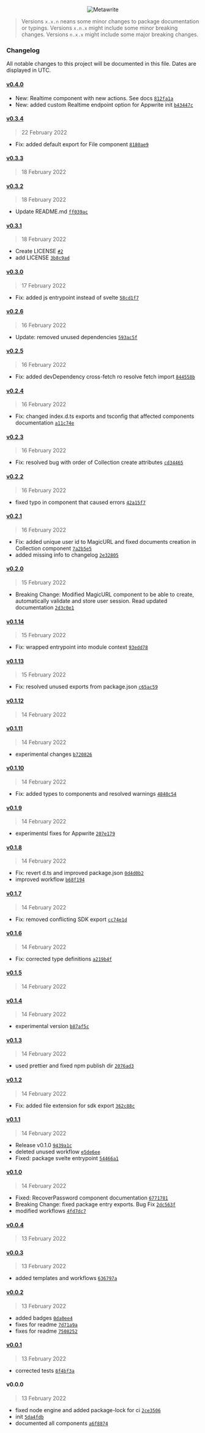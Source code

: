 <p align="center">
<img alt="Metawrite" src="static/logo.svg" />
</p>

> Versions `x.x.n` neans some minor changes to package documentation or typings.
> Versions `x.n.x` might include some minor breaking changes.
> Versions `n.x.x` might include some major breaking changes.

### Changelog

All notable changes to this project will be documented in this file. Dates are displayed in UTC.

#### [v0.4.0](https://github.com/koodeau/metawrite/compare/v0.3.4...v0.4.0)

- New: Realtime component with new actions. See docs [`812fa1a`](https://github.com/koodeau/metawrite/commit/812fa1aab7e06919333e07b30a2ede9e2d60662c)
- New: added custom Realtime endpoint option for Appwrite init [`b43447c`](https://github.com/koodeau/metawrite/commit/b43447c46b2450e4bfc311aad99957d5c565dfe7)

#### [v0.3.4](https://github.com/koodeau/metawrite/compare/v0.3.3...v0.3.4)

> 22 February 2022

- Fix: added default export for File component [`8180ae9`](https://github.com/koodeau/metawrite/commit/8180ae94684ac7a7d395659529a075dc6172d05c)

#### [v0.3.3](https://github.com/koodeau/metawrite/compare/v0.3.2...v0.3.3)

> 18 February 2022

#### [v0.3.2](https://github.com/koodeau/metawrite/compare/v0.3.1...v0.3.2)

> 18 February 2022

- Update README.md [`ff039ac`](https://github.com/koodeau/metawrite/commit/ff039acc860fe12f428df19b88caf7309737806b)

#### [v0.3.1](https://github.com/koodeau/metawrite/compare/v0.3.0...v0.3.1)

> 18 February 2022

- Create LICENSE [`#2`](https://github.com/koodeau/metawrite/pull/2)
- add LICENSE [`3b8c9ad`](https://github.com/koodeau/metawrite/commit/3b8c9adba525333115dd7127036ae98317ab4a3e)

#### [v0.3.0](https://github.com/koodeau/metawrite/compare/v0.2.6...v0.3.0)

> 17 February 2022

- Fix: added js entrypoint instead of svelte [`58cd1f7`](https://github.com/koodeau/metawrite/commit/58cd1f70f9f1ca40e0d90b8e115adf88523a83d4)

#### [v0.2.6](https://github.com/koodeau/metawrite/compare/v0.2.5...v0.2.6)

> 16 February 2022

- Update: removed unused dependencies [`593ac5f`](https://github.com/koodeau/metawrite/commit/593ac5f3f9571fdb83ee0cf73ea687c438c13539)

#### [v0.2.5](https://github.com/koodeau/metawrite/compare/v0.2.4...v0.2.5)

> 16 February 2022

- Fix: added devDependency cross-fetch ro resolve fetch import [`844558b`](https://github.com/koodeau/metawrite/commit/844558b80f7e7f8b9c8e05a9d34861a5b6da23b9)

#### [v0.2.4](https://github.com/koodeau/metawrite/compare/v0.2.3...v0.2.4)

> 16 February 2022

- Fix: changed index.d.ts exports and tsconfig that affected components documentation [`a11c74e`](https://github.com/koodeau/metawrite/commit/a11c74e4cfa9c1dfbf83b8dae83004f4d35a8714)

#### [v0.2.3](https://github.com/koodeau/metawrite/compare/v0.2.2...v0.2.3)

> 16 February 2022

- Fix: resolved bug with order of Collection create attributes [`cd34465`](https://github.com/koodeau/metawrite/commit/cd3446572cd994933b11c5df016d9d1c954d5a3b)

#### [v0.2.2](https://github.com/koodeau/metawrite/compare/v0.2.1...v0.2.2)

> 16 February 2022

- fixed typo in component that caused errors [`42a15f7`](https://github.com/koodeau/metawrite/commit/42a15f7907bc130e32df610d30d0f6ae4ae67ca5)

#### [v0.2.1](https://github.com/koodeau/metawrite/compare/v0.2.0...v0.2.1)

> 16 February 2022

- Fix: added unique user id to MagicURL and fixed documents creation in Collection component [`7a2b5e5`](https://github.com/koodeau/metawrite/commit/7a2b5e543dc59da121ff654f370fdad87442ae00)
- added missing info to changelog [`2e32805`](https://github.com/koodeau/metawrite/commit/2e3280568b8fae0a499d648e1e6901b9b07f3aaa)

#### [v0.2.0](https://github.com/koodeau/metawrite/compare/v0.1.14...v0.2.0)

> 15 February 2022

- Breaking Change: Modified MagicURL component to be able to create, automatically validate and store user session. Read updated documentation [`2d3c0e1`](https://github.com/koodeau/metawrite/commit/2d3c0e1da732ce3bc2b682620bc89ab4c00655e9)

#### [v0.1.14](https://github.com/koodeau/metawrite/compare/v0.1.13...v0.1.14)

> 15 February 2022

- Fix: wrapped entrypoint into module context [`93edd78`](https://github.com/koodeau/metawrite/commit/93edd786007d9a2f814f5fef0535846705144161)

#### [v0.1.13](https://github.com/koodeau/metawrite/compare/v0.1.12...v0.1.13)

> 15 February 2022

- Fix: resolved unused exports from package.json [`c65ac59`](https://github.com/koodeau/metawrite/commit/c65ac5955b646bf1fd2a8699440c383017bc8fe2)

#### [v0.1.12](https://github.com/koodeau/metawrite/compare/v0.1.11...v0.1.12)

> 14 February 2022

#### [v0.1.11](https://github.com/koodeau/metawrite/compare/v0.1.10...v0.1.11)

> 14 February 2022

- experimental changes [`b720826`](https://github.com/koodeau/metawrite/commit/b720826b9f24898fb9f567b952dcaf76be452331)

#### [v0.1.10](https://github.com/koodeau/metawrite/compare/v0.1.9...v0.1.10)

> 14 February 2022

- Fix: added types to components and resolved warnings [`4840c54`](https://github.com/koodeau/metawrite/commit/4840c543039e888a3198d042c0370211205471f2)

#### [v0.1.9](https://github.com/koodeau/metawrite/compare/v0.1.8...v0.1.9)

> 14 February 2022

- experimentsl fixes for Appwrite [`207e179`](https://github.com/koodeau/metawrite/commit/207e179f98d3374ced550198936711a37222f5ed)

#### [v0.1.8](https://github.com/koodeau/metawrite/compare/v0.1.7...v0.1.8)

> 14 February 2022

- Fix: revert d.ts and improved package.json [`0d4d0b2`](https://github.com/koodeau/metawrite/commit/0d4d0b28b23df28f13eaca8efb8252288d609c25)
- improved workflow [`b68f194`](https://github.com/koodeau/metawrite/commit/b68f194f92001fb5460e459db3d0adb7bbabe67c)

#### [v0.1.7](https://github.com/koodeau/metawrite/compare/v0.1.6...v0.1.7)

> 14 February 2022

- Fix: removed conflicting SDK export [`cc74e1d`](https://github.com/koodeau/metawrite/commit/cc74e1d78ac2214c34482170c1b6b0840935a304)

#### [v0.1.6](https://github.com/koodeau/metawrite/compare/v0.1.5...v0.1.6)

> 14 February 2022

- Fix: corrected type definitions [`a219b4f`](https://github.com/koodeau/metawrite/commit/a219b4fbe9430e672cd73482af984d337a0878de)

#### [v0.1.5](https://github.com/koodeau/metawrite/compare/v0.1.4...v0.1.5)

> 14 February 2022

#### [v0.1.4](https://github.com/koodeau/metawrite/compare/v0.1.3...v0.1.4)

> 14 February 2022

- experimental version [`b87af5c`](https://github.com/koodeau/metawrite/commit/b87af5c7199de46d39b194374f20f90ec508f1ff)

#### [v0.1.3](https://github.com/koodeau/metawrite/compare/v0.1.2...v0.1.3)

> 14 February 2022

- used prettier and fixed npm publish dir [`2076ad3`](https://github.com/koodeau/metawrite/commit/2076ad30009506ce88cd2c81248a78b485fe6af2)

#### [v0.1.2](https://github.com/koodeau/metawrite/compare/v0.1.1...v0.1.2)

> 14 February 2022

- Fix: added file extension for sdk export [`362c88c`](https://github.com/koodeau/metawrite/commit/362c88c180a060bf6fcfb8aa39f450459c31860e)

#### [v0.1.1](https://github.com/koodeau/metawrite/compare/v0.1.0...v0.1.1)

> 14 February 2022

- Release v0.1.0 [`9439a1c`](https://github.com/koodeau/metawrite/commit/9439a1c675f9a0be115dc6af0bd5bcd141064d81)
- deleted unused workflow [`e5de6ee`](https://github.com/koodeau/metawrite/commit/e5de6ee77fb94e5bef47694b5b25a1d75ebe4488)
- Fixed: package svelte entrypoint [`54466a1`](https://github.com/koodeau/metawrite/commit/54466a12aa7d4454b502b58a8d759012c2041944)

#### [v0.1.0](https://github.com/koodeau/metawrite/compare/v0.0.4...v0.1.0)

> 14 February 2022

- Fixed: RecoverPassword component documentation [`6771781`](https://github.com/koodeau/metawrite/commit/67717819582ec3a8903d52debfd717ee86c91bf4)
- Breaking Change: fixed package entry exports. Bug Fix [`2dc563f`](https://github.com/koodeau/metawrite/commit/2dc563fe01bfa947aca3e5cfcd6c5a537570f3c0)
- modified workflows [`4fd7dc7`](https://github.com/koodeau/metawrite/commit/4fd7dc7149b9b57a55d89410b5b1f66cb9ba160c)

#### [v0.0.4](https://github.com/koodeau/metawrite/compare/v0.0.3...v0.0.4)

> 13 February 2022

#### [v0.0.3](https://github.com/koodeau/metawrite/compare/v0.0.2...v0.0.3)

> 13 February 2022

- added templates and workflows [`636797a`](https://github.com/koodeau/metawrite/commit/636797a9c25f9f4ad8658652030f87ef7da69f63)

#### [v0.0.2](https://github.com/koodeau/metawrite/compare/v0.0.1...v0.0.2)

> 13 February 2022

- added badges [`0da0ee4`](https://github.com/koodeau/metawrite/commit/0da0ee47f088252318e5d3bea95e26d2fc5e8f73)
- fixes for readme [`7d71a9a`](https://github.com/koodeau/metawrite/commit/7d71a9a06898e0f5730879cead149ff61edcad81)
- fixes for readme [`7508252`](https://github.com/koodeau/metawrite/commit/75082528db8f1914e53b29cecc3f7f527eeb1381)

#### [v0.0.1](https://github.com/koodeau/metawrite/compare/v0.0.0...v0.0.1)

> 13 February 2022

- corrected tests [`8f4bf3a`](https://github.com/koodeau/metawrite/commit/8f4bf3a92e39910d6c01c09d988a7b01e65135d7)

#### v0.0.0

> 13 February 2022

- fixed node engine and added package-lock for ci [`2ce3506`](https://github.com/koodeau/metawrite/commit/2ce350690efded7e28920c623d048b31953c2c90)
- init [`5da4fdb`](https://github.com/koodeau/metawrite/commit/5da4fdb204c4f425d0e234529398efe0c8565698)
- documented all components [`a6f8874`](https://github.com/koodeau/metawrite/commit/a6f8874804697267bc2c57284f699299824fbb48)

